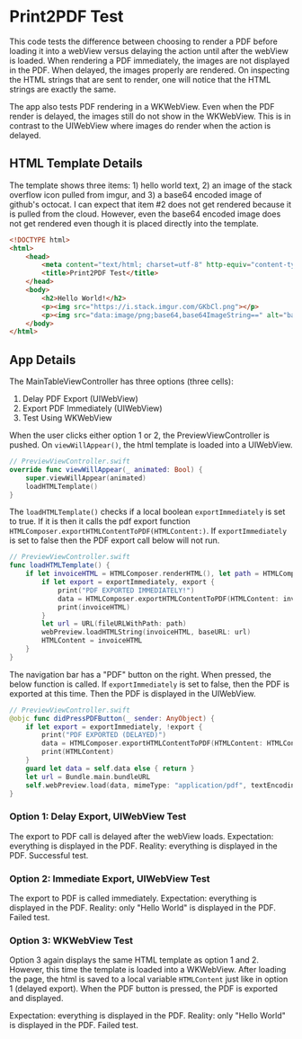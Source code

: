 # Print2PDF Test

This code tests the difference between choosing to render a PDF before loading it into a webView versus delaying the action until after the webView is loaded. When rendering a PDF immediately, the images are not displayed in the PDF. When delayed, the images properly are rendered. On inspecting the HTML strings that are sent to render, one will notice that the HTML strings are exactly the same.

The app also tests PDF rendering in a WKWebView. Even when the PDF render is delayed, the images still do not show in the WKWebView. This is in contrast to the UIWebView where images do render when the action is delayed.

## HTML Template Details
The template shows three items: 1) hello world text, 2) an image of the stack overflow icon pulled from imgur, and 3) a base64 encoded image of github's octocat. I can expect that item #2 does not get rendered because it is pulled from the cloud. However, even the base64 encoded image does not get rendered even though it is placed directly into the template.

```html
<!DOCTYPE html>
<html>
    <head>
        <meta content="text/html; charset=utf-8" http-equiv="content-type">
        <title>Print2PDF Test</title>
    </head>
    <body>
        <h2>Hello World!</h2>
        <p><img src="https://i.stack.imgur.com/GKbCl.png"></p>
        <p><img src="data:image/png;base64,base64ImageString==" alt="base64-img"></p>
    </body>
</html>
```

## App Details
The MainTableViewController has three options (three cells): 
1) Delay PDF Export (UIWebView)
2) Export PDF Immediately (UIWebView)
3) Test Using WKWebView

When the user clicks either option 1 or 2, the PreviewViewController is pushed. On `viewWillAppear()`, the html template is loaded into a UIWebView.
```swift
// PreviewViewController.swift
override func viewWillAppear(_ animated: Bool) {
    super.viewWillAppear(animated)
    loadHTMLTemplate()
}
```

The `loadHTMLTemplate()` checks if a local boolean `exportImmediately` is set to true. If it is then it calls the pdf export function `HTMLComposer.exportHTMLContentToPDF(HTMLContent:)`. If `exportImmediately` is set to false then the PDF export call below will not run.
```swift
// PreviewViewController.swift
func loadHTMLTemplate() {
    if let invoiceHTML = HTMLComposer.renderHTML(), let path = HTMLComposer.pathToHTMLTemplate {
        if let export = exportImmediately, export {
            print("PDF EXPORTED IMMEDIATELY!")
            data = HTMLComposer.exportHTMLContentToPDF(HTMLContent: invoiceHTML)
            print(invoiceHTML)
        }
        let url = URL(fileURLWithPath: path)
        webPreview.loadHTMLString(invoiceHTML, baseURL: url)
        HTMLContent = invoiceHTML
    }
}
```

The navigation bar has a "PDF" button on the right. When pressed, the below function is called. If `exportImmediately` is set to false, then the PDF is exported at this time. Then the PDF is displayed in the UIWebView. 
```swift
// PreviewViewController.swift
@objc func didPressPDFButton(_ sender: AnyObject) {
    if let export = exportImmediately, !export {
        print("PDF EXPORTED (DELAYED)")
        data = HTMLComposer.exportHTMLContentToPDF(HTMLContent: HTMLContent)
        print(HTMLContent)
    }
    guard let data = self.data else { return }
    let url = Bundle.main.bundleURL
    self.webPreview.load(data, mimeType: "application/pdf", textEncodingName: "", baseURL: url)
}
```

### Option 1: Delay Export, UIWebView Test
The export to PDF call is delayed after the webView loads. Expectation: everything is displayed in the PDF. Reality: everything is displayed in the PDF. Successful test.

### Option 2: Immediate Export, UIWebView Test
The export to PDF is called immediately. Expectation: everything is displayed in the PDF. Reality: only "Hello World" is displayed in the PDF. Failed test.

### Option 3: WKWebView Test
Option 3 again displays the same HTML template as option 1 and 2. However, this time the template is loaded into a WKWebView. After loading the page, the html is saved to a local variable `HTMLContent` just like in option 1 (delayed export). When the PDF button is pressed, the PDF is exported and displayed. 

Expectation: everything is displayed in the PDF. Reality: only "Hello World" is displayed in the PDF. Failed test.
